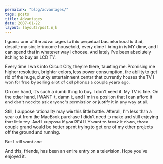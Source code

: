 ```yaml
---
permalink: "blog/advantages/"
tags: posts
title: Advantages
date: 2007-01-22
layout: layouts/post.njk
---
```


I guess one of the advantages to this perpetual bachelorhood is that, despite my single-income household, every dime I bring in is MY dime, and I can spend that in whatever way I choose. And lately I've been absolutely itching to buy an LCD TV.

Every time I walk into Circuit City, they're there, taunting me. Promising me higher resolution, brighter colors, less power consumption, the ability to get rid of the huge, clunky entertainment center that currently houses the TV I won for free by selling a lot of cell phones a couple years ago.

On one hand, it's such a dumb thing to buy. I don't need it. My TV is fine. On the other hand, I WANT it, damn it, and I'm in a position that I can afford it and don't need to ask anyone's permission or justify it in any way at all.

Still, I suppose rationality may win this little battle. Afterall, I'm less than a year out from the MacBook purchase I didn't need to make and still enjoying that little toy. And I suppose if you REALLY want to break it down, those couple grand would be better spent trying to get one of my other projects off the ground and running.

But I still want one.

And this, friends, has been an entire entry on a television. Hope you've enjoyed it.